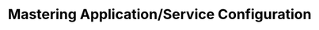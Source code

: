 ---
layout: slide_md
css: redhat

event: 🇧🇪 &middot; 03/02/19 &middot; FOSDEM'19
title: Mastering Application/Service Configuration

full: /images/fulls/fosdem.png
thumb: /images/fulls/fosdem.png

slides:
  - image: { src: logos/fosdem.svg, width: 25% }
    body:
      <h2>Mastering</h2>
      <h3>Application/Service Configuration</h3>
      Moisés Guimarães - Red Hat
    notes:
      Boa tarde; Nome; Título.

  # APP
  - image: { src: config/fosdem/app1.png, width: 100% }
    notes: Vamos começar bem simples, com uma aplicação ou serviço. (entrada/saída)

  # STDIN / STDOUT
  - image: { src: config/fosdem/app2.png, width: 100% }
    notes: network, comunicação entre processos. stderr

  # STDERR
  - image: { src: config/fosdem/app3.png, width: 100% }
    notes: logs, stacktrace. Necessidade de controlar por fora.

  # ARGUMENTS
  - image: { src: config/fosdem/app4.png, width: 100% }

  - title: <h2>argparse</h2>

  - background_color: "#282c34"
    body: >
      <pre><code class="python" data-trim data-noescape>
        import argparse

        parser = argparse.ArgumentParser(description='Process some integers.')

        parser.add_argument('integers', metavar='N', type=int, nargs='+',
                            help='an integer for the accumulator')

        parser.add_argument('--sum', dest='accumulate', action='store_const',
                            const=sum, default=max,
                            help='sum the integers (default: find the max)')

        args = parser.parse_args()
        print(args.accumulate(args.integers))
        <br/><br/><br/><br/><br/><br/><br/><br/><br/><br/><br/>
      </code></pre>

  - body: >
      <section data-transition="none" data-background="#282c34">
      <pre><code class="shell" data-trim data-noescape>
        $
        <br/><br/><br/><br/><br/><br/><br/><br/><br/><br/><br/><br/><br/><br/><br/><br/><br/><br/><br/><br/><br/><br/><br/>
      </code></pre>

  - background_color: "#282c34"
    body: >
      <pre><code class="shell" data-trim data-noescape>
        $ python prog.py -h
        <br/><br/><br/><br/><br/><br/><br/><br/><br/><br/><br/><br/><br/><br/><br/><br/><br/><br/><br/><br/><br/><br/><br/>
      </code></pre>

  - background_color: "#282c34"
    body: >
      <pre><code class="shell" data-trim data-noescape>
        $ python prog.py -h
        usage: prog.py [-h] [--sum] N [N ...]

        Process some integers.

        positional arguments:
        N           an integer for the accumulator

        optional arguments:
        -h, --help  show this help message and exit
        --sum       sum the integers (default: find the max)
        <br/><br/><br/><br/><br/><br/><br/><br/><br/><br/><br/><br/><br/>
      </code></pre>
      </section>

  - body: >
      <section data-transition="none" data-background="#282c34">
      <pre><code class="shell" data-trim data-noescape>
        $
        <br/><br/><br/><br/><br/><br/><br/><br/><br/><br/><br/><br/><br/><br/><br/><br/><br/><br/><br/><br/><br/><br/><br/>
      </code></pre>

  - background_color: "#282c34"
    body: >
      <pre><code class="shell" data-trim data-noescape>
        $ python prog.py 1 2 3 4
        <br/><br/><br/><br/><br/><br/><br/><br/><br/><br/><br/><br/><br/><br/><br/><br/><br/><br/><br/><br/><br/><br/><br/>
      </code></pre>

  - background_color: "#282c34"
    body: >
      <pre><code class="shell" data-trim data-noescape>
        $ python prog.py 1 2 3 4
        4
        $
        <br/><br/><br/><br/><br/><br/><br/><br/><br/><br/><br/><br/><br/><br/><br/><br/><br/><br/><br/><br/><br/>
      </code></pre>

  - background_color: "#282c34"
    body: >
      <pre><code class="shell" data-trim data-noescape>
        $ python prog.py 1 2 3 4
        4
        $ python prog.py 1 2 3 4 --sum
        <br/><br/><br/><br/><br/><br/><br/><br/><br/><br/><br/><br/><br/><br/><br/><br/><br/><br/><br/><br/><br/>
      </code></pre>

  - background_color: "#282c34"
    body: >
      <pre><code class="shell" data-trim data-noescape>
        $ python prog.py 1 2 3 4
        4
        $ python prog.py 1 2 3 4 --sum
        10
        $
        <br/><br/><br/><br/><br/><br/><br/><br/><br/><br/><br/><br/><br/><br/><br/><br/><br/><br/><br/>
      </code></pre>

  - background_color: "#282c34"
    body: >
      <pre><code class="shell" data-trim data-noescape>
        $ python prog.py 1 2 3 4
        4
        $ python prog.py 1 2 3 4 --sum
        10
        $ python prog.py a b c
        <br/><br/><br/><br/><br/><br/><br/><br/><br/><br/><br/><br/><br/><br/><br/><br/><br/><br/><br/>
      </code></pre>

  - background_color: "#282c34"
    body: >
      <pre><code class="shell" data-trim data-noescape>
        $ python prog.py 1 2 3 4
        4
        $ python prog.py 1 2 3 4 --sum
        10
        $ python prog.py a b c
        usage: prog.py [-h] [--sum] N [N ...]
        prog.py: error: argument N: invalid int value: 'a'
        $
        <br/><br/><br/><br/><br/><br/><br/><br/><br/><br/><br/><br/><br/><br/><br/><br/>
      </code></pre>
      </section>

  # ARGUMENTS
  - image: { src: config/fosdem/app4.png, width: 100% }
    notes: keep repeating yourself, error prone.

  # ENVIRONMENT
  - image: { src: config/fosdem/app5.png, width: 100% }

  - title: <h2>os.environ</h2>

  - body: >
      <section data-transition="none" data-background="#282c34">
      <pre><code class="python" data-trim data-noescape>
        >>> ‍
        <br/><br/><br/><br/><br/><br/><br/><br/><br/><br/><br/><br/><br/><br/><br/><br/><br/><br/><br/><br/><br/><br/><br/>
      </code></pre>

  - background_color: "#282c34"
    body: >
      <pre><code class="python" data-trim data-noescape>
        >>> import os
        <br/><br/><br/><br/><br/><br/><br/><br/><br/><br/><br/><br/><br/><br/><br/><br/><br/><br/><br/><br/><br/><br/><br/>
      </code></pre>

  - background_color: "#282c34"
    body: >
      <pre><code class="python" data-trim data-noescape>
        >>> import os
        >>> ‍
        <br/><br/><br/><br/><br/><br/><br/><br/><br/><br/><br/><br/><br/><br/><br/><br/><br/><br/><br/><br/><br/><br/>
      </code></pre>

  - background_color: "#282c34"
    body: >
      <pre><code class="python" data-trim data-noescape>
        >>> import os
        >>> os.environ["HOME"]
        <br/><br/><br/><br/><br/><br/><br/><br/><br/><br/><br/><br/><br/><br/><br/><br/><br/><br/><br/><br/><br/><br/>
      </code></pre>

  - background_color: "#282c34"
    body: >
      <pre><code class="python" data-trim data-noescape>
        >>> import os
        >>> os.environ["HOME"]
        '/Users/moisesguimaraes'
        >>> ‍
        <br/><br/><br/><br/><br/><br/><br/><br/><br/><br/><br/><br/><br/><br/><br/><br/><br/><br/><br/><br/>
      </code></pre>

  - background_color: "#282c34"
    body: >
      <pre><code class="python" data-trim data-noescape>
        >>> import os
        >>> os.environ["HOME"]
        '/Users/moisesguimaraes'
        >>> os.environ["HOMEBREW_GITHUB_API_TOKEN"]
        <br/><br/><br/><br/><br/><br/><br/><br/><br/><br/><br/><br/><br/><br/><br/><br/><br/><br/><br/><br/>
      </code></pre>

  - background_color: "#282c34"
    body: >
      <pre><code class="python" data-trim data-noescape>
        >>> import os
        >>> os.environ["HOME"]
        '/Users/moisesguimaraes'
        >>> os.environ["HOMEBREW_GITHUB_API_TOKEN"]
        😏
        >>> ‍
        <br/><br/><br/><br/><br/><br/><br/><br/><br/><br/><br/><br/><br/><br/><br/><br/><br/><br/>
      </code></pre>
      </section>

# ENVIRONMENT
  - image: { src: config/fosdem/app5.png, width: 100% }
    notes: might overlap, still error prone.

  # CONFIG
  - image: { src: config/fosdem/app6.png, width: 100% }
    notes: settings/preferences

  - title: <h2>configparser</h2>

  - background_color: "#282c34"
    body: >
      <pre><code class="ini" data-trim data-noescape>
        [DEFAULT]
        Compression = yes
        CompressionLevel = 9
        ForwardX11 = yes

        [bitbucket.org]
        User = hg

        [topsecret.server.com]
        Port = 50022
        ForwardX11 = no
        <br/><br/><br/><br/><br/><br/><br/><br/><br/><br/><br/><br/><br/>
      </code></pre>
      </session>

  - body: >
      <section data-transition="none" data-background="#282c34">
      <pre><code class="python" data-trim data-noescape>
        >>> ‍
        <br/><br/><br/><br/><br/><br/><br/><br/><br/><br/><br/><br/><br/><br/><br/><br/><br/><br/><br/><br/><br/><br/><br/>
      </code></pre>

  - background_color: "#282c34"
    body: >
      <pre><code class="python" data-trim data-noescape>
        >>> import configparser
        <br/><br/><br/><br/><br/><br/><br/><br/><br/><br/><br/><br/><br/><br/><br/><br/><br/><br/><br/><br/><br/><br/><br/>
      </code></pre>

  - background_color: "#282c34"
    body: >
      <pre><code class="python" data-trim data-noescape>
        >>> import configparser
        >>> ‍
        <br/><br/><br/><br/><br/><br/><br/><br/><br/><br/><br/><br/><br/><br/><br/><br/><br/><br/><br/><br/><br/><br/>
      </code></pre>

  - background_color: "#282c34"
    body: >
      <pre><code class="python" data-trim data-noescape>
        >>> import configparser
        >>> config = configparser.ConfigParser()
        <br/><br/><br/><br/><br/><br/><br/><br/><br/><br/><br/><br/><br/><br/><br/><br/><br/><br/><br/><br/><br/><br/>
      </code></pre>

  - background_color: "#282c34"
    body: >
      <pre><code class="python" data-trim data-noescape>
        >>> import configparser
        >>> config = configparser.ConfigParser()
        >>> ‍
        <br/><br/><br/><br/><br/><br/><br/><br/><br/><br/><br/><br/><br/><br/><br/><br/><br/><br/><br/><br/><br/>
      </code></pre>

  - background_color: "#282c34"
    body: >
      <pre><code class="python" data-trim data-noescape>
        >>> import configparser
        >>> config = configparser.ConfigParser()
        >>> config.read('example.ini')
        <br/><br/><br/><br/><br/><br/><br/><br/><br/><br/><br/><br/><br/><br/><br/><br/><br/><br/><br/><br/><br/>
      </code></pre>

  - background_color: "#282c34"
    body: >
      <pre><code class="python" data-trim data-noescape>
        >>> import configparser
        >>> config = configparser.ConfigParser()
        >>> config.read('example.ini')
        >>> ‍
        <br/><br/><br/><br/><br/><br/><br/><br/><br/><br/><br/><br/><br/><br/><br/><br/><br/><br/><br/><br/>
      </code></pre>

  - background_color: "#282c34"
    body: >
      <pre><code class="python" data-trim data-noescape>
        >>> import configparser
        >>> config = configparser.ConfigParser()
        >>> config.read('example.ini')
        >>> config.sections()
        <br/><br/><br/><br/><br/><br/><br/><br/><br/><br/><br/><br/><br/><br/><br/><br/><br/><br/><br/><br/>
      </code></pre>

  - background_color: "#282c34"
    body: >
      <pre><code class="python" data-trim data-noescape>
        >>> import configparser
        >>> config = configparser.ConfigParser()
        >>> config.read('example.ini')
        >>> config.sections()
        ['bitbucket.org', 'topsecret.server.com']
        >>> ‍
        <br/><br/><br/><br/><br/><br/><br/><br/><br/><br/><br/><br/><br/><br/><br/><br/><br/><br/>
      </code></pre>

  - background_color: "#282c34"
    body: >
      <pre><code class="python" data-trim data-noescape>
        >>> import configparser
        >>> config = configparser.ConfigParser()
        >>> config.read('example.ini')
        >>> config.sections()
        ['bitbucket.org', 'topsecret.server.com']
        >>> config['bitbucket.org']['User']
        <br/><br/><br/><br/><br/><br/><br/><br/><br/><br/><br/><br/><br/><br/><br/><br/><br/><br/>
      </code></pre>

  - background_color: "#282c34"
    body: >
      <pre><code class="python" data-trim data-noescape>
        >>> import configparser
        >>> config = configparser.ConfigParser()
        >>> config.read('example.ini')
        >>> config.sections()
        ['bitbucket.org', 'topsecret.server.com']
        >>> config['bitbucket.org']['User']
        'hg'
        >>> ‍
        <br/><br/><br/><br/><br/><br/><br/><br/><br/><br/><br/><br/><br/><br/><br/><br/>
      </code></pre>

  - background_color: "#282c34"
    body: >
      <pre><code class="python" data-trim data-noescape>
        >>> import configparser
        >>> config = configparser.ConfigParser()
        >>> config.read('example.ini')
        >>> config.sections()
        ['bitbucket.org', 'topsecret.server.com']
        >>> config['bitbucket.org']['User']
        'hg'
        >>> config['DEFAULT']['Compression']
        <br/><br/><br/><br/><br/><br/><br/><br/><br/><br/><br/><br/><br/><br/><br/><br/>
      </code></pre>

  - background_color: "#282c34"
    body: >
      <pre><code class="python" data-trim data-noescape>
        >>> import configparser
        >>> config = configparser.ConfigParser()
        >>> config.read('example.ini')
        >>> config.sections()
        ['bitbucket.org', 'topsecret.server.com']
        >>> config['bitbucket.org']['User']
        'hg'
        >>> config['DEFAULT']['Compression']
        'yes'
        >>> ‍
        <br/><br/><br/><br/><br/><br/><br/><br/><br/><br/><br/><br/><br/><br/>
      </code></pre>

  - background_color: "#282c34"
    body: >
      <pre><code class="python" data-trim data-noescape>
        >>> import configparser
        >>> config = configparser.ConfigParser()
        >>> config.read('example.ini')
        >>> config.sections()
        ['bitbucket.org', 'topsecret.server.com']
        >>> config['bitbucket.org']['User']
        'hg'
        >>> config['DEFAULT']['Compression']
        'yes'
        >>> for key in config['bitbucket.org']:
        <br/><br/><br/><br/><br/><br/><br/><br/><br/><br/><br/><br/><br/><br/>
      </code></pre>

  - background_color: "#282c34"
    body: >
      <pre><code class="python" data-trim data-noescape>
        >>> import configparser
        >>> config = configparser.ConfigParser()
        >>> config.read('example.ini')
        >>> config.sections()
        ['bitbucket.org', 'topsecret.server.com']
        >>> config['bitbucket.org']['User']
        'hg'
        >>> config['DEFAULT']['Compression']
        'yes'
        >>> for key in config['bitbucket.org']:
        ...     print(key)
        ... ‍
        <br/><br/><br/><br/><br/><br/><br/><br/><br/><br/><br/><br/>
      </code></pre>

  - background_color: "#282c34"
    body: >
      <pre><code class="python" data-trim data-noescape>
        >>> import configparser
        >>> config = configparser.ConfigParser()
        >>> config.read('example.ini')
        >>> config.sections()
        ['bitbucket.org', 'topsecret.server.com']
        >>> config['bitbucket.org']['User']
        'hg'
        >>> config['DEFAULT']['Compression']
        'yes'
        >>> for key in config['bitbucket.org']:
        ...     print(key)
        ... ‍
        user
        compressionlevel
        compression
        forwardx11
        >>> ‍
        <br/><br/><br/><br/><br/><br/><br/>
      </code></pre>

  - background_color: "#282c34"
    body: >
      <pre><code class="python" data-trim data-noescape>
        >>> import configparser
        >>> config = configparser.ConfigParser()
        >>> config.read('example.ini')
        >>> config.sections()
        ['bitbucket.org', 'topsecret.server.com']
        >>> config['bitbucket.org']['User']
        'hg'
        >>> config['DEFAULT']['Compression']
        'yes'
        >>> for key in config['bitbucket.org']:
        ...     print(key)
        ... ‍
        user
        compressionlevel
        compression
        forwardx11
        >>> config['bitbucket.org']['ForwardX11']
        <br/><br/><br/><br/><br/><br/><br/>
      </code></pre>
  - background_color: "#282c34"
    body: >
      <pre><code class="python" data-trim data-noescape>
        >>> import configparser
        >>> config = configparser.ConfigParser()
        >>> config.read('example.ini')
        >>> config.sections()
        ['bitbucket.org', 'topsecret.server.com']
        >>> config['bitbucket.org']['User']
        'hg'
        >>> config['DEFAULT']['Compression']
        'yes'
        >>> for key in config['bitbucket.org']:
        ...     print(key)
        ... ‍
        user
        compressionlevel
        compression
        forwardx11
        >>> config['bitbucket.org']['ForwardX11']
        'yes'
        >>> ‍
        <br/><br/><br/><br/><br/>
      </code></pre>

  - background_color: "#282c34"
    body: >
      <pre><code class="python" data-trim data-noescape>
        >>> import configparser
        >>> config = configparser.ConfigParser()
        >>> config.read('example.ini')
        >>> config.sections()
        ['bitbucket.org', 'topsecret.server.com']
        >>> config['bitbucket.org']['User']
        'hg'
        >>> config['DEFAULT']['Compression']
        'yes'
        >>> for key in config['bitbucket.org']:
        ...     print(key)
        ... ‍
        user
        compressionlevel
        compression
        forwardx11
        >>> config['bitbucket.org']['ForwardX11']
        'yes'
        >>> topsecret = config['topsecret.server.com']['ForwardX11']
        <br/><br/><br/><br/><br/>
      </code></pre>

  - background_color: "#282c34"
    body: >
      <pre><code class="python" data-trim data-noescape>
        >>> import configparser
        >>> config = configparser.ConfigParser()
        >>> config.read('example.ini')
        >>> config.sections()
        ['bitbucket.org', 'topsecret.server.com']
        >>> config['bitbucket.org']['User']
        'hg'
        >>> config['DEFAULT']['Compression']
        'yes'
        >>> for key in config['bitbucket.org']:
        ...     print(key)
        ... ‍
        user
        compressionlevel
        compression
        forwardx11
        >>> config['bitbucket.org']['ForwardX11']
        'yes'
        >>> topsecret = config['topsecret.server.com']['ForwardX11']
        'no'
        >>> ‍
        <br/><br/><br/>
      </code></pre>
      </section>

  # CONFIG
  - image: { src: config/fosdem/app6.png, width: 100% }
    notes: outras FOSDEM'19s importantes

  # SIGNALS
  - image: { src: config/fosdem/app7.png, width: 100% }

  - body: >
      <section data-transition="none" data-background="#282c34">
      <h2>unix signals</h2>
      <pre><code class="shell" data-trim data-noescape>
        $
        <br/><br/><br/><br/><br/><br/><br/><br/><br/><br/><br/><br/><br/><br/><br/><br/><br/><br/>
      </code></pre>
  - background_color: "#282c34"
    body: >
      <h2>unix signals</h2>
      <pre><code class="shell" data-trim data-noescape>
        $ kill -l
        <br/><br/><br/><br/><br/><br/><br/><br/><br/><br/><br/><br/><br/><br/><br/><br/><br/><br/>
      </code></pre>

  - background_color: "#282c34"
    body: >
      <h2>unix signals</h2>
      <pre><code class="shell" data-trim data-noescape>
        $ kill -l
        1) SIGHUP       2) SIGINT       3) SIGQUIT      4) SIGILL
        5) SIGTRAP      6) SIGABRT      7) SIGBUS       8) SIGFPE
        9) SIGKILL      10) SIGUSR1     11) SIGSEGV     12) SIGUSR2
        13) SIGPIPE     14) SIGALRM     15) SIGTERM     16) SIGSTKFLT
        17) SIGCHLD     18) SIGCONT     19) SIGSTOP     20) SIGTSTP
        21) SIGTTIN     22) SIGTTOU     23) SIGURG      24) SIGXCPU
        25) SIGXFSZ     26) SIGVTALRM   27) SIGPROF     28) SIGWINCH
        29) SIGIO       30) SIGPWR      31) SIGSYS      34) SIGRTMIN
        35) SIGRTMIN+1  36) SIGRTMIN+2  37) SIGRTMIN+3  38) SIGRTMIN+4
        39) SIGRTMIN+5  40) SIGRTMIN+6  41) SIGRTMIN+7  42) SIGRTMIN+8
        43) SIGRTMIN+9  44) SIGRTMIN+10 45) SIGRTMIN+11 46) SIGRTMIN+12
        47) SIGRTMIN+13 48) SIGRTMIN+14 49) SIGRTMIN+15 50) SIGRTMAX-14
        51) SIGRTMAX-13 52) SIGRTMAX-12 53) SIGRTMAX-11 54) SIGRTMAX-10
        55) SIGRTMAX-9  56) SIGRTMAX-8  57) SIGRTMAX-7  58) SIGRTMAX-6
        59) SIGRTMAX-5  60) SIGRTMAX-4  61) SIGRTMAX-3  62) SIGRTMAX-2
        63) SIGRTMAX-1  64) SIGRTMAX
        $
        <br/>
      </code></pre>
      </section>

  # SIGNALS
  - image: { src: config/fosdem/app7.png, width: 100% }
    notes: exit code, automate.

  # EXIT CODE
  - image: { src: config/fosdem/app8.png, width: 100% }

  - image: { src: logos/openstack.svg, width: 100% }

  - image: { src: logos/oslo.jpg, width: 35% }
    body: <h2>oslo.config</h2>

  - title: <h2>oslo.config</h2>
    body:
      <h2>
        <span class="fragment fade-up">args +</span>
        <span class="fragment fade-up">env +</span>
        config
        <span class="fragment fade-up">+ ...</span>
      </h2>

  - body:
      <h2>oslo.config types</h2>
      
      String | Boolean | Integer | Float | List | Dict

  - body:
      <h2>oslo.config types</h2>
      
      URI | Hostname | IPAddress | HostAddress | Port

  - background_color: "#282c34"
    body: >
      <h2>oslo.config</h2>
      <pre><code class="python" data-trim data-noescape>
        #!/usr/bin/env python
        from oslo_config import cfg

        common_opts = [
            cfg.StrOpt('name',
                      positional=True,
                      default='world',
                      help='Name to greet'),
        ]

        greeting_opts = [
            cfg.StrOpt('greeting',
                      default='Hello',
                      help='Greeting to use.'),

            cfg.IntOpt('times',
                      short='n',
                      default=1,
                      help='Times to greet.'),
        ]
      </code></pre>

  - background_color: "#282c34"
    body: >
      <h2>oslo.config</h2>
      <pre><code class="python" data-trim data-noescape>
        def main():
            conf = cfg.ConfigOpts()

            conf.register_cli_opts(common_opts)

            conf.register_opt(greeting_opts[0], "greeting")
            conf.register_cli_opt(greeting_opts[1], "greeting")

            conf()

            for i in range(conf.greeting.times):
                print("{} {}!".format(
                    conf.greeting.greeting,
                    conf.name.capitalize()))


        if __name__ == "__main__":
            main()
        <br/><br/>
      </code></pre>

  - body: >
      <section data-transition="none" data-background="#282c34">
      <pre><code class="shell" data-trim data-noescape>
        $
        <br/><br/><br/><br/><br/><br/><br/><br/><br/><br/><br/><br/><br/><br/><br/><br/><br/><br/><br/><br/><br/><br/><br/>
      </code></pre>

  - background_color: "#282c34"
    body: >
      <pre><code class="shell" data-trim data-noescape>
        $ python hello.py --help
        <br/><br/><br/><br/><br/><br/><br/><br/><br/><br/><br/><br/><br/><br/><br/><br/><br/><br/><br/><br/><br/><br/><br/>
      </code></pre>

  - background_color: "#282c34"
    body: >
      <pre><code class="shell" data-trim data-noescape>
        $ python hello.py --help
        usage: hello [-h] [--config-dir DIR] [--config-file PATH]
                    [--greeting-times GREETING_TIMES]
                    [name]

        positional arguments:
          name                  Name to greet

        optional arguments:
          -h, --help            show this help message and exit
          --config-dir DIR      Path to a config directory to pull `*.conf` files
                                ...
          --config-file PATH    Path to a config file to use. Multiple config files
                                ...

        greeting options:
          --greeting-times GREETING_TIMES, -n GREETING_TIMES
                                Times to greet.
        <br/><br/><br/><br/><br/><br/>
      </code></pre>
      </section>

  - body: >
      <section data-transition="none" data-background="#282c34">
      <pre><code class="shell" data-trim data-noescape>
        $
        <br/><br/><br/><br/><br/><br/><br/><br/><br/><br/><br/><br/><br/><br/><br/><br/><br/><br/><br/><br/><br/><br/><br/>
      </code></pre>

  - background_color: "#282c34"
    body: >
      <pre><code class="shell" data-trim data-noescape>
        $ python hello.py
        <br/><br/><br/><br/><br/><br/><br/><br/><br/><br/><br/><br/><br/><br/><br/><br/><br/><br/><br/><br/><br/><br/><br/>
      </code></pre>

  - background_color: "#282c34"
    body: >
      <pre><code class="shell" data-trim data-noescape>
        $ python hello.py
        Hello World!
        $
        <br/><br/><br/><br/><br/><br/><br/><br/><br/><br/><br/><br/><br/><br/><br/><br/><br/><br/><br/><br/><br/>
      </code></pre>

  - background_color: "#282c34"
    body: >
      <pre><code class="shell" data-trim data-noescape>
        $ python hello.py
        Hello World!
        $ python hello.py Brussels
        <br/><br/><br/><br/><br/><br/><br/><br/><br/><br/><br/><br/><br/><br/><br/><br/><br/><br/><br/><br/><br/>
      </code></pre>

  - background_color: "#282c34"
    body: >
      <pre><code class="shell" data-trim data-noescape>
        $ python hello.py
        Hello World!
        $ python hello.py Brussels
        Hello Brussels!
        $
        <br/><br/><br/><br/><br/><br/><br/><br/><br/><br/><br/><br/><br/><br/><br/><br/><br/><br/><br/>
      </code></pre>

  - background_color: "#282c34"
    body: >
      <pre><code class="shell" data-trim data-noescape>
        $ python hello.py
        Hello World!
        $ python hello.py Brussels
        Hello Brussels!
        $ python hello.py -n 3 Brussels
        <br/><br/><br/><br/><br/><br/><br/><br/><br/><br/><br/><br/><br/><br/><br/><br/><br/><br/><br/>
      </code></pre>

  - background_color: "#282c34"
    body: >
      <pre><code class="shell" data-trim data-noescape>
        $ python hello.py
        Hello World!
        $ python hello.py Brussels
        Hello Brussels!
        $ python hello.py -n 3 Brussels
        Hello Brussels!
        Hello Brussels!
        Hello Brussels!
        $
        <br/><br/><br/><br/><br/><br/><br/><br/><br/><br/><br/><br/><br/><br/><br/>
      </code></pre>

  - background_color: "#282c34"
    body: >
      <pre><code class="shell" data-trim data-noescape>
        $ python hello.py
        Hello World!
        $ python hello.py Brussels
        Hello Brussels!
        $ python hello.py -n 3 Brussels
        Hello Brussels!
        Hello Brussels!
        Hello Brussels!
        $ cat fosdem.conf
        <br/><br/><br/><br/><br/><br/><br/><br/><br/><br/><br/><br/><br/><br/><br/>
      </code></pre>

  - background_color: "#282c34"
    body: >
      <pre><code class="shell" data-trim data-noescape>
        $ python hello.py
        Hello World!
        $ python hello.py Brussels
        Hello Brussels!
        $ python hello.py -n 3 Brussels
        Hello Brussels!
        Hello Brussels!
        Hello Brussels!
        $ cat fosdem.conf
        [DEFAULT]
        name = Brussels

        [greeting]
        greeting = Hallo
        times = 3
        $
        <br/><br/><br/><br/><br/><br/><br/><br/>
      </code></pre>

  - background_color: "#282c34"
    body: >
      <pre><code class="shell" data-trim data-noescape>
        $ python hello.py
        Hello World!
        $ python hello.py Brussels
        Hello Brussels!
        $ python hello.py -n 3 Brussels
        Hello Brussels!
        Hello Brussels!
        Hello Brussels!
        $ cat fosdem.conf
        [DEFAULT]
        name = Brussels

        [greeting]
        greeting = Hallo
        times = 3
        $ python hello.py --config-file fosdem.conf
        <br/><br/><br/><br/><br/><br/><br/><br/>
      </code></pre>

  - background_color: "#282c34"
    body: >
      <pre><code class="shell" data-trim data-noescape>
        $ python hello.py
        Hello World!
        $ python hello.py Brussels
        Hello Brussels!
        $ python hello.py -n 3 Brussels
        Hello Brussels!
        Hello Brussels!
        Hello Brussels!
        $ cat fosdem.conf
        [DEFAULT]
        name = Brussels

        [greeting]
        greeting = Hallo
        times = 3
        $ python hello.py --config-file fosdem.conf
        Hallo Brussels!
        Hallo Brussels!
        Hallo Brussels!
        $
        <br/><br/><br/><br/>
      </code></pre>
      </section>

  - body: >
      <section data-transition="none" data-background="#282c34">
      <pre><code class="shell" data-trim data-noescape>
        $
        <br/><br/><br/><br/><br/><br/><br/><br/><br/><br/><br/><br/><br/><br/><br/><br/><br/><br/><br/><br/><br/><br/><br/>
      </code></pre>

  - background_color: "#282c34"
    body: >
      <pre><code class="shell" data-trim data-noescape>
        $ python hello.py --config-file fosdem.conf -n 30 "FOSDEM'19!"
        <br/><br/><br/><br/><br/><br/><br/><br/><br/><br/><br/><br/><br/><br/><br/><br/><br/><br/><br/><br/><br/><br/><br/>
      </code></pre>

  - background_color: "#282c34"
    body: >
      <pre><code class="shell" data-trim data-noescape>
        $ python hello.py --config-file fosdem.conf -n 30 "FOSDEM'19!"
        Hallo FOSDEM'19!
        Hallo FOSDEM'19!
        Hallo FOSDEM'19!
        Hallo FOSDEM'19!
        Hallo FOSDEM'19!
        Hallo FOSDEM'19!
        Hallo FOSDEM'19!
        Hallo FOSDEM'19!
        Hallo FOSDEM'19!
        Hallo FOSDEM'19!
        Hallo FOSDEM'19!
        Hallo FOSDEM'19!
        Hallo FOSDEM'19!
        Hallo FOSDEM'19!
        Hallo FOSDEM'19!
        Hallo FOSDEM'19!
        Hallo FOSDEM'19!
        Hallo FOSDEM'19!
        Hallo FOSDEM'19!
        Hallo FOSDEM'19!
        $
        <br/><br/>
      </code></pre>
      </section>

  - contact:
      qr_code_color: 122e45
---